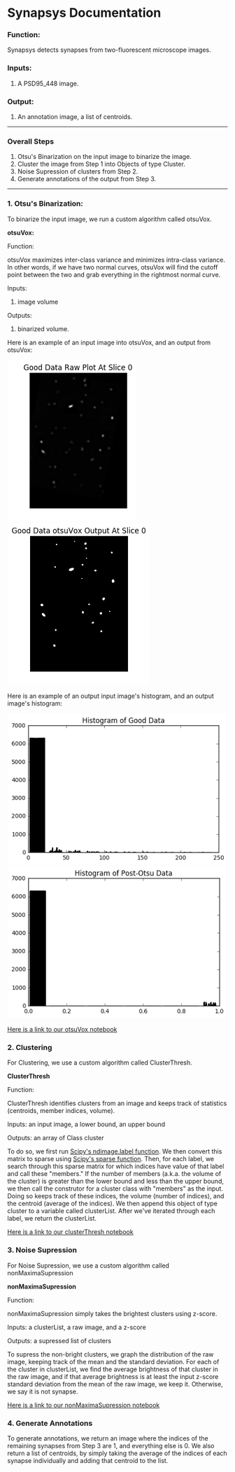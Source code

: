 # Synapsys Documentation

### Function:
Synapsys detects synapses from two-fluorescent microscope images.

### Inputs:
1. A PSD95_448 image.

### Output:
1. An annotation image, a list of centroids.

_____________________________________________________________________________
### Overall Steps

1. Otsu's Binarization on the input image to binarize the image.
2. Cluster the image from Step 1 into Objects of type Cluster. 
3. Noise Supression of clusters from Step 2. 
4. Generate annotations of the output from Step 3. 
_____________________________________________________________________________

### 1. Otsu's Binarization:

To binarize the input image, we run a custom algorithm called otsuVox. 

**otsuVox:**

Function: 

otsuVox maximizes inter-class variance and minimizes intra-class variance. In other words, if we have two normal curves, otsuVox will find the cutoff point between the two and grab everything in the rightmost normal curve.

Inputs: 
1. image volume

Outputs: 
1. binarized volume.

Here is an example of an input image into otsuVox, and an output from otsuVox: 

![](https://github.com/NeuroDataDesign/pan-synapse/blob/master/pipeline_3/background/images/input.png)
![](https://github.com/NeuroDataDesign/pan-synapse/blob/master/pipeline_3/background/images/otsu.png)

Here is an example of an output input image's histogram, and an output image's histogram: 

![](https://github.com/NeuroDataDesign/pan-synapse/blob/master/pipeline_3/background/images/inputHist.png)
![](https://github.com/NeuroDataDesign/pan-synapse/blob/master/pipeline_3/background/images/otsuHist.png)

[Here is a link to our otsuVox notebook](https://github.com/NeuroDataDesign/pan-synapse/blob/master/pipeline_3/background/OTSU_Notebook.ipynb)
	

### 2. Clustering

For Clustering, we use a custom algorithm called ClusterThresh. 

**ClusterThresh**

Function: 

ClusterThresh identifies clusters from an image and keeps track of statistics (centroids, member indices, volume).

Inputs: an input image, a lower bound, an upper bound

Outputs: an array of Class cluster

To do so, we first run [Scipy's ndimage.label function](https://docs.scipy.org/doc/scipy-0.14.0/reference/generated/scipy.ndimage.measurements.label.html). We then convert this matrix to sparse using [Scipy's sparse function](https://docs.scipy.org/doc/scipy/reference/sparse.html). Then, for each label, we search through this sparse matrix for which indices have value of that label and call these "members." If the number of members (a.k.a. the volume of the cluster) is greater than the lower bound and less than the upper bound, we then call the construtor for a cluster class with "members" as the input. Doing so keeps track of these indices, the volume (number of indices), and the centroid (average of the indices). We then append this object of type cluster to a variable called clusterList. After we've iterated through each label, we return the clusterList.

[Here is a link to our clusterThresh notebook](https://github.com/NeuroDataDesign/pan-synapse/blob/master/pipeline_3/background/Cluster_Thresh_Algorithms.md.ipynb)

### 3. Noise Supression

For Noise Supression, we use a custom algorithm called nonMaximaSupression

**nonMaximaSupression** 

Function: 

nonMaximaSupression simply takes the brightest clusters using z-score. 

Inputs: a clusterList, a raw image, and a z-score

Outputs: a supressed list of clusters

To supress the non-bright clusters, we graph the distribution of the raw image, keeping track of the mean and the standard deviation. For each of the cluster in clusterList, we find the average brightness of that cluster in the raw image, and if that average brightness is at least the input z-score standard deviation from the mean of the raw image, we keep it. Otherwise, we say it is not synapse. 

[Here is a link to our nonMaximaSupression notebook](https://github.com/NeuroDataDesign/pan-synapse/blob/master/pipeline_3/background/non_maxima_supression.ipynb)

### 4. Generate Annotations 

To generate annotations, we return an image where the indices of the remaining synapses from Step 3 are 1, and everything else is 0. We also return a list of centroids, by simply taking the average of the indices of each synapse individually and adding that centroid to the list. 


